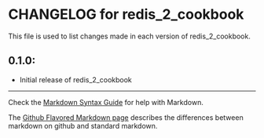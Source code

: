# CHANGELOG for redis_2_cookbook

This file is used to list changes made in each version of redis_2_cookbook.

## 0.1.0:

* Initial release of redis_2_cookbook

- - -
Check the [Markdown Syntax Guide](http://daringfireball.net/projects/markdown/syntax) for help with Markdown.

The [Github Flavored Markdown page](http://github.github.com/github-flavored-markdown/) describes the differences between markdown on github and standard markdown.
